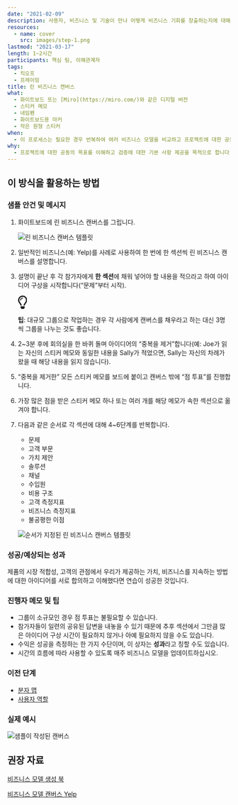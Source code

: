 ```yaml
---
date: "2021-02-09"
description: 사용자, 비즈니스 및 기술이 만나 어떻게 비즈니스 기회를 창출하는지에 대해 “간략하게” 요약합니다.
resources:
  - name: cover
    src: images/step-1.png
lastmod: "2021-03-17"
length: 1~2시간
participants: 핵심 팀, 이해관계자
tags:
  - 킥오프
  - 프레이밍
title: 린 비즈니스 캔버스
what:
  - 화이트보드 또는 [Miro](https://miro.com/)와 같은 디지털 버전
  - 스티커 메모
  - 네임펜
  - 화이트보드용 마커
  - 작은 원형 스티커
when:
  - 이 프로세스는 필요한 경우 반복하여 여러 비즈니스 모델을 비교하고 프로젝트에 대한 공동의 목표를 이해할 수 있습니다. 킥오프 시 수행하여 검증에 대한 기본 사항을 제공할 수 있습니다. 또는 D&F 마지막에 학습한 내용을 요약합니다.
why:
  - 프로젝트에 대한 공동의 목표를 이해하고 검증에 대한 기본 사항 제공을 목적으로 합니다. 이 방법은 기존 비즈니스 모델의 경우 기회를 식별하거나 미래 비즈니스 모델의 경우 잠재적인 솔루션에 대한 전체적인 시각을 얻기 위해 수행할 수 있습니다.
---
```


<h2 id="how-to-use-this-method">이 방식을 활용하는
방법</h2>

<div class="bg-gray-dark p-lg-5 p-3 mb-4"><div
class="col-lg-9"><h3
id="sample-agenda--prompts">샘플 안건 및 메시지</h3>

<ol>

<li>

<p>화이트보드에 린 비즈니스 캔버스를 그립니다.</p>

<p><img
src="https://tanzu.vmware.com/developer/practices/lean-business-canvas/images/step-1.png"
alt="린 비즈니스 캔버스 템플릿"  /></p>

</li>

<li>

<p>일반적인 비즈니스(예: Yelp)를 사례로 사용하여 한 번에 한 섹션씩 린 비즈니스 캔버스를
설명합니다.</p>

</li>

<li>

<p>설명이 끝난 후 각 참가자에게 <strong>한 섹션</strong>에 채워 넣어야 할
내용을 적으라고 하여 아이디어 구상을 시작합니다(“문제”부터 시작).</p>

<div class="callout td-box--gray-darkest p-3 my-5
border-bottom border-right border-left border-top row"><div
class="col-1 row align-items-center
justify-content-center"><svg height="30"
aria-hidden="true" focusable="false"
data-prefix="far" data-icon="lightbulb"
role="img" xmlns="http://www.w3.org/2000/svg"
viewBox="0 0 352 512" class="svg-inline--fa
fa-lightbulb"><path fill="currentColor"
d="M176 80c-52.94 0-96 43.06-96 96 0 8.84 7.16 16 16 16s16-7.16
16-16c0-35.3 28.72-64 64-64 8.84 0 16-7.16 16-16s-7.16-16-16-16zM96.06
459.17c0 3.15.93 6.22 2.68 8.84l24.51 36.84c2.97 4.46 7.97 7.14 13.32
7.14h78.85c5.36 0 10.36-2.68 13.32-7.14l24.51-36.84c1.74-2.62 2.67-5.7
2.68-8.84l.05-43.18H96.02l.04 43.18zM176 0C73.72 0 0 82.97 0 176c0
44.37 16.45 84.85 43.56 115.78 16.64 18.99 42.74 58.8 52.42
92.16v.06h48v-.12c-.01-4.77-.72-9.51-2.15-14.07-5.59-17.81-22.82-64.77-62.17-109.67-20.54-23.43-31.52-53.15-31.61-84.14-.2-73.64
59.67-128 127.95-128 70.58 0 128 57.42 128 128 0 30.97-11.24
60.85-31.65 84.14-39.11 44.61-56.42 91.47-62.1 109.46a47.507 47.507 0
0 0-2.22 14.3v.1h48v-.05c9.68-33.37 35.78-73.18 52.42-92.16C335.55
260.85 352 220.37 352 176 352 78.8 273.2 0 176 0z"
class=""></path></svg></div><div
class="col-11"><p><strong>팁</strong>:
대규모 그룹으로 작업하는 경우 각 사람에게 캔버스를 채우라고 하는 대신 3명씩 그룹을 나누는 것도
좋습니다.</p></div></div>

</li>

<li>

<p>2~3분 후에 회의실을 한 바퀴 돌며 아이디어의 “중복을 제거”합니다(예: Joe가 읽는 자신의 스티커 메모와
동일한 내용을 Sally가 적었으면, Sally는 자신의 차례가 왔을 때 해당 내용을 읽지 않습니다).</p>

</li>

<li>

<p>“중복을 제거한” 모든 스티커 메모를 보드에 붙이고 캔버스 밖에 “점 투표”를 진행합니다.</p>

</li>

<li>

<p>가장 많은 점을 받은 스티커 메모 하나 또는 여러 개를 해당 메모가 속한 섹션으로 옮겨야
합니다.</p>

</li>

<li>

<p>다음과 같은 순서로 각 섹션에 대해 4~6단계를 반복합니다.</p>

<ul>

<li>문제</li>

<li>고객 부문</li>

<li>가치 제안</li>

<li>솔루션</li>

<li>채널</li>

<li>수입원</li>

<li>비용 구조</li>

<li>고객 측정지표</li>

<li>비즈니스 측정지표</li>

<li>불공평한 이점</li>

</ul>

<p><img
src="https://tanzu.vmware.com/developer/practices/lean-business-canvas/images/step-7.png"
alt="순서가 지정된 린 비즈니스 캔버스 템플릿"  /></p>

</li>

</ol>

</div></div>

<div class="bg-gray-dark p-lg-5 p-3 mb-4"><div
class="col-lg-9"><h3
id="successexpected-outcomes">성공/예상되는 성과</h3>

<p>제품의 시장 적합성, 고객의 관점에서 우리가 제공하는 가치, 비즈니스를 지속하는 방법에 대한 아이디어를 서로
합의하고 이해했다면 연습이 성공한 것입니다.</div></div>

<div class="bg-gray-dark p-lg-5 p-3 mb-4"><div
class="col-lg-9"><h3
id="facilitator-notes--tips">진행자 메모 및 팁</h3>

<ul>

<li>그룹이 소규모인 경우 점 투표는 불필요할 수 있습니다.</li>

<li>참가자들이 일련의 공유된 답변을 내놓을 수 있기 때문에 추후 섹션에서 그만큼 많은 아이디어 구상 시간이
필요하지 않거나 아예 필요하지 않을 수도 있습니다.</li>

<li>수익은 성공을 측정하는 한 가지 수단이며, 이 상자는
<strong>성과</strong>라고 칭할 수도 있습니다.</li>

<li>시간의 흐름에 따라 사용할 수 있도록 매주 비즈니스 모델을 업데이트하십시오.</li>

</ul>

</div></div>

<div class="bg-gray-dark p-lg-5 p-3 mb-4"><div
class="col-lg-9"><h3 id="preceding">이전
단계</h3>

<ul>

<li><a
href="https://tanzu.vmware.com/developer/practices/molecule-map">분자
맵</a></li>

<li><a
href="https://tanzu.vmware.com/developer/practices/personas">사용자
역할</a></li>

</ul>

</div></div>

<div class="bg-gray-dark p-lg-5 p-3 mb-4"><div
class="col-lg-9"><h3
id="real-world-examples">실제 예시</h3>

<p><img
src="https://tanzu.vmware.com/developer/practices/lean-business-canvas/images/example-1.jpg"
alt="샘플이 작성된 캔버스"  /></p>

<h2 id="recommended-reading">권장 자료</h2>

<p><a
href="https://www.strategyzer.com/books/business-model-generation"
target="_blank" rel="nofollow">비즈니스 모델 생성
북</a><br>

<a
href="https://www.innovationtactics.com/business-model-canvas-yelp/"
target="_blank" rel="nofollow">비즈니스 모델 캔버스
Yelp</a></p>

</div></div>
